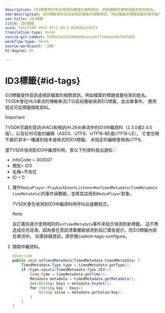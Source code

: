 ```yaml
---
description: ID3標籤提供音訊或視訊檔案的相關資訊，例如檔案的標題或藝術家的姓名。 TVSDK會在HLS串流的傳輸串流(TS)區段層級偵測ID3標籤，並派單事件。 應用程式可從標籤擷取資料。
seo-description: ID3標籤提供音訊或視訊檔案的相關資訊，例如檔案的標題或藝術家的姓名。 TVSDK會在HLS串流的傳輸串流(TS)區段層級偵測ID3標籤，並派單事件。 應用程式可從標籤擷取資料。
seo-title: ID3標籤
title: ID3標籤
uuid: 5e5c5f89-7653-47c1-b9c1-6b9b9b1f8d73
translation-type: tm+mt
source-git-commit: 5908e5a3521966496aeec0ef730e4a704fddfb68
workflow-type: tm+mt
source-wordcount: '286'
ht-degree: 0%

---
```



# ID3標籤{#id-tags}

ID3標籤提供音訊或視訊檔案的相關資訊，例如檔案的標題或藝術家的姓名。 TVSDK會在HLS串流的傳輸串流(TS)區段層級偵測ID3標籤，並派單事件。 應用程式可從標籤擷取資料。

>[!IMPORTANT]
>
>TVSDK可識別音訊(AAC)和視訊(H.264)串流中的ID3中繼資料（2.3.0或2.4.0版），以及任何可能的編碼（ASCII、UTF8、UTF16-BE或UTF16-LE）。 它會忽略不屬於其中一種識別版本或格式的ID3標籤。 未指定的編碼會視為UTF8。

當TVSDK偵測到ID3中繼資料時，會以下列資料發出通知：

* InfoCode = 303007
* 類型= ID3
* 名稱=不存在
* ID = 0

1. 實作`MediaPlayer.PlaybackEventListener#onTimedMetadata(TimeMetadata timeMetadata)`的事件偵聽器，並將其註冊到`MediaPlayer`對象。

   TVSDK會在偵測到ID3中繼資料時呼叫此接聽程式。

   >[!NOTE]
   >
   >自訂廣告提示使用相同的`onTimedMetadata`事件來指示偵測到新標籤。 這不應造成任何混淆，因為會在資訊清單層級偵測到自訂廣告提示，而ID3標籤內嵌在串流中。 如需詳細資訊，請參閱custom-tags-configure。

1. 擷取中繼資料。

   ```java
   @Override 
   public void onTimedMetadata(TimedMetadata timedMetadata) { 
       TimedMetadata.Type type = timedMetadata.getType(); 
       if (type.equals(TimedMetadata.Type.ID3)){ 
           long time = timeMetadata.getTime(); 
           Metadata metadata = timedMetadata.getMetadata(); 
           Set<String> keys = metadata.keySet(); 
           for (String key : keys){ 
               String value = metadata.getValue(key); 
           } 
       } 
   }
   ```

